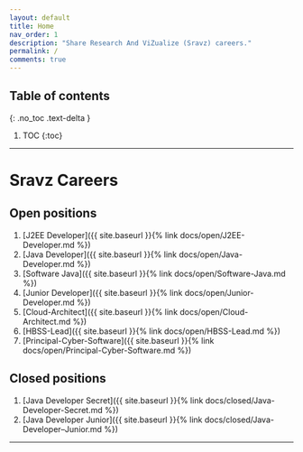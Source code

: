 ```yaml
---
layout: default
title: Home
nav_order: 1
description: "Share Research And ViZualize (Sravz) careers."
permalink: /
comments: true
---
```


## Table of contents
{: .no_toc .text-delta }

1. TOC
{:toc}

---
# Sravz Careers

## Open positions

1. [J2EE Developer]({{ site.baseurl }}{% link docs/open/J2EE-Developer.md %})
2. [Java Developer]({{ site.baseurl }}{% link docs/open/Java-Developer.md %})
3. [Software Java]({{ site.baseurl }}{% link docs/open/Software-Java.md %})
4. [Junior Developer]({{ site.baseurl }}{% link docs/open/Junior-Developer.md %})
5. [Cloud-Architect]({{ site.baseurl }}{% link docs/open/Cloud-Architect.md %})
6. [HBSS-Lead]({{ site.baseurl }}{% link docs/open/HBSS-Lead.md %})
7. [Principal-Cyber-Software]({{ site.baseurl }}{% link docs/open/Principal-Cyber-Software.md %})

## Closed positions

1. [Java Developer Secret]({{ site.baseurl }}{% link docs/closed/Java-Developer-Secret.md %})
2. [Java Developer Junior]({{ site.baseurl }}{% link docs/closed/Java-Developer–Junior.md %})

---

